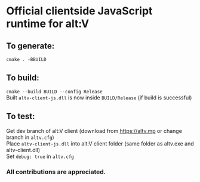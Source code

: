 # Official clientside JavaScript runtime for alt:V

## To generate:  
`cmake . -BBUILD`  

## To build:  
`cmake --build BUILD --config Release`  
Built `altv-client-js.dll` is now inside `BUILD/Release` (if build is successful)  

## To test:  
Get dev branch of alt:V client (download from https://altv.mp or change branch in `altv.cfg`)  
Place `altv-client-js.dll` into alt:V client folder (same folder as altv.exe and altv-client.dll)  
Set `debug: true` in `altv.cfg`  


### All contributions are appreciated.  

